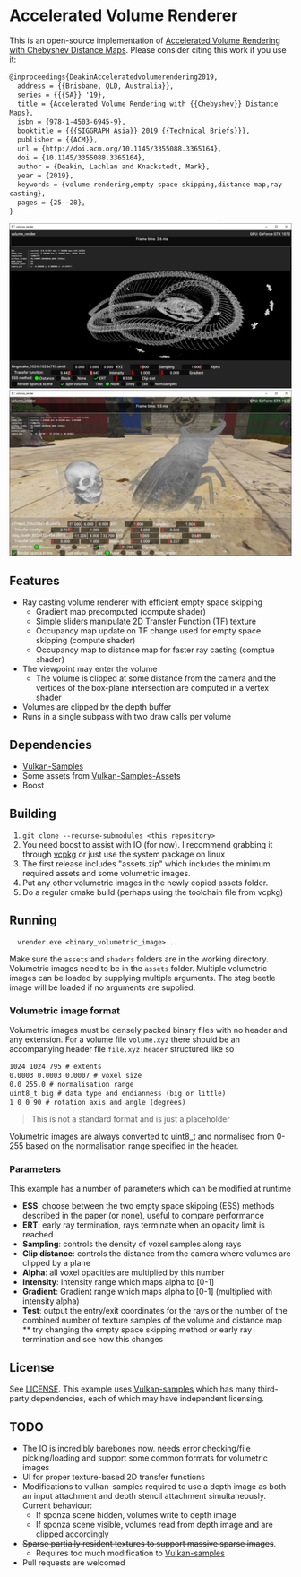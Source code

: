 # Accelerated Volume Renderer
This is an open-source implementation of [Accelerated Volume Rendering with Chebyshev Distance Maps](https://dl.acm.org/citation.cfm?id=3365164).
Please consider citing this work if you use it:
```
@inproceedings{DeakinAcceleratedvolumerendering2019,
  address = {{Brisbane, QLD, Australia}},
  series = {{{SA}} '19},
  title = {Accelerated Volume Rendering with {{Chebyshev}} Distance Maps},
  isbn = {978-1-4503-6945-9},
  booktitle = {{{SIGGRAPH Asia}} 2019 {{Technical Briefs}}},
  publisher = {{ACM}},
  url = {http://doi.acm.org/10.1145/3355088.3365164},
  doi = {10.1145/3355088.3365164},
  author = {Deakin, Lachlan and Knackstedt, Mark},
  year = {2019},
  keywords = {volume rendering,empty space skipping,distance map,ray casting},
  pages = {25--28},
}
```

![image_snake](docs/image.jpg) ![image_beetle](docs/image2.jpg)

## Features
* Ray casting volume renderer with efficient empty space skipping
  * Gradient map precomputed (compute shader)
  * Simple sliders manipulate 2D Transfer Function (TF) texture
  * Occupancy map update on TF change used for empty space skipping (compute shader)
  * Occupancy map to distance map for faster ray casting (comptue shader)
* The viewpoint may enter the volume
  * The volume is clipped at some distance from the camera and the vertices of the box-plane intersection are computed in a vertex shader
* Volumes are clipped by the depth buffer
* Runs in a single subpass with two draw calls per volume

## Dependencies
* [Vulkan-Samples](https://github.com/KhronosGroup/Vulkan-Samples)
* Some assets from [Vulkan-Samples-Assets](https://github.com/KhronosGroup/Vulkan-Samples-Assets)
* Boost

## Building
1. `git clone --recurse-submodules <this repository>`
1. You need boost to assist with IO (for now). I recommend grabbing it through [vcpkg](https://github.com/microsoft/vcpkg) or just use the system package on linux
1. The first release includes "assets.zip" which includes the minimum required assets and some volumetric images.
1. Put any other volumetric images in the newly copied assets folder.
1. Do a regular cmake build (perhaps using the toolchain file from vcpkg)

## Running
```usage
  vrender.exe <binary_volumetric_image>...
```
Make sure the `assets` and `shaders` folders are in the working directory.
Volumetric images need to be in the `assets` folder.
Multiple volumetric images can be loaded by supplying multiple arguments.
The stag beetle image will be loaded if no arguments are supplied.

### Volumetric image format
Volumetric images must be densely packed binary files with no header and any extension.
For a volume file `volume.xyz` there should be an accompanying header file `file.xyz.header` structured like so
```
1024 1024 795 # extents
0.0003 0.0003 0.0007 # voxel size
0.0 255.0 # normalisation range
uint8_t big # data type and endianness (big or little)
1 0 0 90 # rotation axis and angle (degrees)
```
 > This is not a standard format and is just a placeholder

Volumetric images are always converted to uint8_t and normalised from 0-255 based on the normalisation range specified in the header.

### Parameters
This example has a number of parameters which can be modified at runtime
* **ESS**: choose between the two empty space skipping (ESS) methods described in the paper (or none), useful to compare performance
* **ERT**: early ray termination, rays terminate when an opacity limit is reached
* **Sampling**: controls the density of voxel samples along rays
* **Clip distance**: controls the distance from the camera where volumes are clipped by a plane
* **Alpha**: all voxel opacities are multiplied by this number
* **Intensity**: Intensity range which maps alpha to [0-1]
* **Gradient**: Gradient range which maps alpha to [0-1] (multiplied with intensity alpha)
* **Test**: output the entry/exit coordinates for the rays or the number of the combined number of texture samples of the volume and distance map
  ** try changing the empty space skipping method or early ray termination and see how this changes

## License
See [LICENSE](LICENSE).
This example uses [Vulkan-samples](https://github.com/KhronosGroup/Vulkan-Samples) which has many third-party dependencies, each of which may have independent licensing.

## TODO
* The IO is incredibly barebones now. needs error checking/file picking/loading and support some common formats for volumetric images
* UI for proper texture-based 2D transfer functions
* Modifications to vulkan-samples required to use a depth image as both an input attachment and depth stencil attachment simultaneously. Current behaviour:
  * If sponza scene hidden, volumes write to depth image
  * If sponza scene visible, volumes read from depth image and are clipped accordingly
* ~~Sparse partially resident textures to support massive sparse images~~.
  * Requires too much modification to [Vulkan-samples](https://github.com/KhronosGroup/Vulkan-Samples)
* Pull requests are welcomed